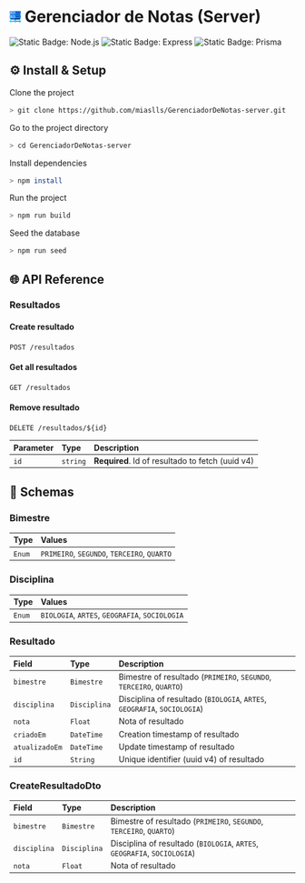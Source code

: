 # <img src="assets/img/server.png" width="20" alt="Server"> Gerenciador de Notas (Server)

![Static Badge: Node.js](https://img.shields.io/badge/Node.js-5a5a5a?logo=nodedotjs)
![Static Badge: Express](https://img.shields.io/badge/Express-5a5a5a?logo=express)
![Static Badge: Prisma](https://img.shields.io/badge/Prisma-5a5a5a?logo=prisma)

## ⚙️ Install & Setup

Clone the project

```bash
> git clone https://github.com/miaslls/GerenciadorDeNotas-server.git
```

Go to the project directory

```bash
> cd GerenciadorDeNotas-server
```

Install dependencies

```bash
> npm install
```

Run the project

```bash
> npm run build
```

Seed the database

```bash
> npm run seed
```

## 🌐 API Reference

### Resultados

#### Create resultado

```http
POST /resultados
```

#### Get all resultados

```http
GET /resultados
```

#### Remove resultado

```http
DELETE /resultados/${id}
```

| Parameter | Type     | Description                                      |
| :-------- | :------- | :----------------------------------------------- |
| `id`      | `string` | **Required**. Id of resultado to fetch (uuid v4) |

## 📇 Schemas

### Bimestre

| Type   | Values                                      |
| :----- | :------------------------------------------ |
| `Enum` | `PRIMEIRO`, `SEGUNDO`, `TERCEIRO`, `QUARTO` |

### Disciplina

| Type   | Values                                         |
| :----- | :--------------------------------------------- |
| `Enum` | `BIOLOGIA`, `ARTES`, `GEOGRAFIA`, `SOCIOLOGIA` |

### Resultado

| Field          | Type         | Description                                                              |
| :------------- | :----------- | :----------------------------------------------------------------------- |
| `bimestre`     | `Bimestre`   | Bimestre of resultado (`PRIMEIRO`, `SEGUNDO`, `TERCEIRO`, `QUARTO`)      |
| `disciplina`   | `Disciplina` | Disciplina of resultado (`BIOLOGIA`, `ARTES`, `GEOGRAFIA`, `SOCIOLOGIA`) |
| `nota`         | `Float`      | Nota of resultado                                                        |
| `criadoEm`     | `DateTime`   | Creation timestamp of resultado                                          |
| `atualizadoEm` | `DateTime`   | Update timestamp of resultado                                            |
| `id`           | `String`     | Unique identifier (uuid v4) of resultado                                 |

### CreateResultadoDto

| Field        | Type         | Description                                                              |
| :----------- | :----------- | :----------------------------------------------------------------------- |
| `bimestre`   | `Bimestre`   | Bimestre of resultado (`PRIMEIRO`, `SEGUNDO`, `TERCEIRO`, `QUARTO`)      |
| `disciplina` | `Disciplina` | Disciplina of resultado (`BIOLOGIA`, `ARTES`, `GEOGRAFIA`, `SOCIOLOGIA`) |
| `nota`       | `Float`      | Nota of resultado                                                        |
